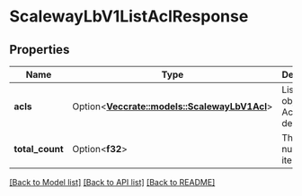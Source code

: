 # ScalewayLbV1ListAclResponse

## Properties

Name | Type | Description | Notes
------------ | ------------- | ------------- | -------------
**acls** | Option<[**Vec<crate::models::ScalewayLbV1Acl>**](scaleway.lb.v1.Acl.md)> | List of Acl object (see Acl object description) | [optional]
**total_count** | Option<**f32**> | The total number of items | [optional]

[[Back to Model list]](../README.md#documentation-for-models) [[Back to API list]](../README.md#documentation-for-api-endpoints) [[Back to README]](../README.md)



